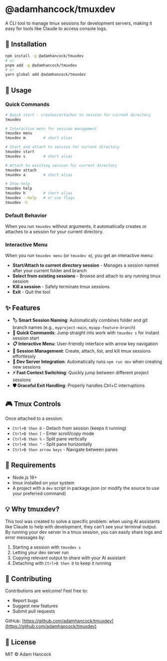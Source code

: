 # @adamhancock/tmuxdev

A CLI tool to manage tmux sessions for development servers, making it easy for tools like Claude to access console logs.

## 🚀 Installation

```bash
npm install -g @adamhancock/tmuxdev
# or
pnpm add -g @adamhancock/tmuxdev
# or
yarn global add @adamhancock/tmuxdev
```

## 📖 Usage

### Quick Commands

```bash
# Quick start - creates/attaches to session for current directory
tmuxdev

# Interactive menu for session management
tmuxdev menu
tmuxdev m        # short alias

# Start and attach to session for current directory
tmuxdev start
tmuxdev s        # short alias

# Attach to existing session for current directory
tmuxdev attach
tmuxdev a        # short alias

# Show help
tmuxdev help
tmuxdev h        # short alias
tmuxdev --help   # or use flags
tmuxdev -h
```

### Default Behavior

When you run `tmuxdev` without arguments, it automatically creates or attaches to a session for your current directory.

### Interactive Menu

When you run `tmuxdev menu` (or `tmuxdev m`), you get an interactive menu:

- **Start/Attach to current directory session** - Manages a session named after your current folder and branch
- **Select from existing sessions** - Browse and attach to any running tmux session
- **Kill a session** - Safely terminate tmux sessions
- **Exit** - Quit the tool

## ✨ Features

- **🏷️ Smart Session Naming**: Automatically combines folder and git branch names (e.g., `myproject-main`, `myapp-feature-branch`)
- **🎯 Quick Commands**: Jump straight into work with `tmuxdev s` for instant session start
- **📋 Interactive Menu**: User-friendly interface with arrow key navigation
- **🔄 Session Management**: Create, attach, list, and kill tmux sessions effortlessly
- **🚀 Dev Server Integration**: Automatically runs `npm run dev` when creating new sessions
- **⚡ Fast Context Switching**: Quickly jump between different project sessions
- **🛡️ Graceful Exit Handling**: Properly handles Ctrl+C interruptions

## 🎮 Tmux Controls

Once attached to a session:

- `Ctrl+B then D` - Detach from session (keeps it running)
- `Ctrl+B then [` - Enter scroll/copy mode
- `Ctrl+B then %` - Split pane vertically
- `Ctrl+B then "` - Split pane horizontally
- `Ctrl+B then arrow keys` - Navigate between panes

## 🔧 Requirements

- Node.js 16+
- tmux installed on your system
- A project with a `dev` script in package.json (or modify the source to use your preferred command)

## 💡 Why tmuxdev?

This tool was created to solve a specific problem: when using AI assistants like Claude to help with development, they can't see your terminal output. By running your dev server in a tmux session, you can easily share logs and error messages by:

1. Starting a session with `tmuxdev s`
2. Letting your dev server run
3. Copying relevant output to share with your AI assistant
4. Detaching with `Ctrl+B then D` to keep it running

## 🤝 Contributing

Contributions are welcome! Feel free to:

- Report bugs
- Suggest new features
- Submit pull requests

GitHub: [https://github.com/adamhancock/tmuxdev](https://github.com/adamhancock/tmuxdev)

## 📄 License

MIT © Adam Hancock